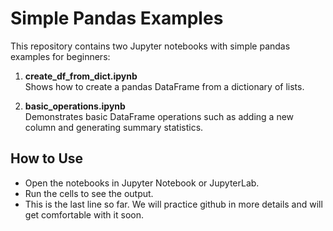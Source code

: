 # Simple Pandas Examples

This repository contains two Jupyter notebooks with simple pandas examples for beginners:

1. **create_df_from_dict.ipynb**  
   Shows how to create a pandas DataFrame from a dictionary of lists.

2. **basic_operations.ipynb**  
   Demonstrates basic DataFrame operations such as adding a new column and generating summary statistics.

## How to Use
- Open the notebooks in Jupyter Notebook or JupyterLab.
- Run the cells to see the output.
- This is the last line so far. We will practice github in more details and will get comfortable with it soon.
